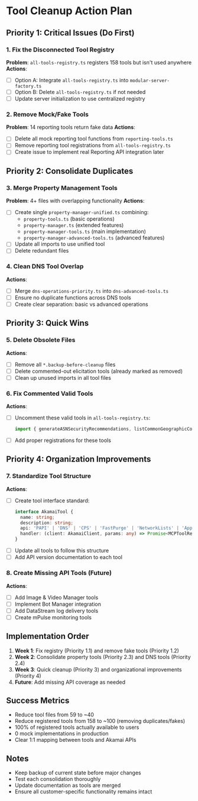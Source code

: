 # Tool Cleanup Action Plan

## Priority 1: Critical Issues (Do First)

### 1. Fix the Disconnected Tool Registry
**Problem**: `all-tools-registry.ts` registers 158 tools but isn't used anywhere
**Actions**:
- [ ] Option A: Integrate `all-tools-registry.ts` into `modular-server-factory.ts`
- [ ] Option B: Delete `all-tools-registry.ts` if not needed
- [ ] Update server initialization to use centralized registry

### 2. Remove Mock/Fake Tools
**Problem**: 14 reporting tools return fake data
**Actions**:
- [ ] Delete all mock reporting tool functions from `reporting-tools.ts`
- [ ] Remove reporting tool registrations from `all-tools-registry.ts`
- [ ] Create issue to implement real Reporting API integration later

## Priority 2: Consolidate Duplicates

### 3. Merge Property Management Tools
**Problem**: 4+ files with overlapping functionality
**Actions**:
- [ ] Create single `property-manager-unified.ts` combining:
  - `property-tools.ts` (basic operations)
  - `property-manager.ts` (extended features)
  - `property-manager-tools.ts` (main implementation)
  - `property-manager-advanced-tools.ts` (advanced features)
- [ ] Update all imports to use unified tool
- [ ] Delete redundant files

### 4. Clean DNS Tool Overlap
**Actions**:
- [ ] Merge `dns-operations-priority.ts` into `dns-advanced-tools.ts`
- [ ] Ensure no duplicate functions across DNS tools
- [ ] Create clear separation: basic vs advanced operations

## Priority 3: Quick Wins

### 5. Delete Obsolete Files
**Actions**:
- [ ] Remove all `*.backup-before-cleanup` files
- [ ] Delete commented-out elicitation tools (already marked as removed)
- [ ] Clean up unused imports in all tool files

### 6. Fix Commented Valid Tools
**Actions**:
- [ ] Uncomment these valid tools in `all-tools-registry.ts`:
  ```typescript
  import { generateASNSecurityRecommendations, listCommonGeographicCodes } from './security/network-lists-geo-asn';
  ```
- [ ] Add proper registrations for these tools

## Priority 4: Organization Improvements

### 7. Standardize Tool Structure
**Actions**:
- [ ] Create tool interface standard:
  ```typescript
  interface AkamaiTool {
    name: string;
    description: string;
    api: 'PAPI' | 'DNS' | 'CPS' | 'FastPurge' | 'NetworkLists' | 'AppSec';
    handler: (client: AkamaiClient, params: any) => Promise<MCPToolResponse>;
  }
  ```
- [ ] Update all tools to follow this structure
- [ ] Add API version documentation to each tool

### 8. Create Missing API Tools (Future)
**Actions**:
- [ ] Add Image & Video Manager tools
- [ ] Implement Bot Manager integration
- [ ] Add DataStream log delivery tools
- [ ] Create mPulse monitoring tools

## Implementation Order

1. **Week 1**: Fix registry (Priority 1.1) and remove fake tools (Priority 1.2)
2. **Week 2**: Consolidate property tools (Priority 2.3) and DNS tools (Priority 2.4)
3. **Week 3**: Quick cleanup (Priority 3) and organizational improvements (Priority 4)
4. **Future**: Add missing API coverage as needed

## Success Metrics

- Reduce tool files from 59 to ~40
- Reduce registered tools from 158 to ~100 (removing duplicates/fakes)
- 100% of registered tools actually available to users
- 0 mock implementations in production
- Clear 1:1 mapping between tools and Akamai APIs

## Notes

- Keep backup of current state before major changes
- Test each consolidation thoroughly
- Update documentation as tools are merged
- Ensure all customer-specific functionality remains intact